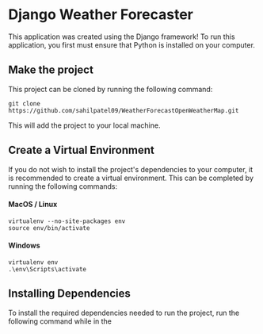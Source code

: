 # Django Weather Forecaster
This application was created using the Django framework!
To run this application, you first must ensure that Python is installed on your computer.

## Make the project
This project can be cloned by running the following command:
```
git clone https://github.com/sahilpatel09/WeatherForecastOpenWeatherMap.git
```

This will add the project to your local machine.

## Create a Virtual Environment
If you do not wish to install the project's dependencies to your computer, it is recommended to create a virtual environment.
This can be completed by running the following commands:

#### MacOS / Linux
```
virtualenv --no-site-packages env
source env/bin/activate
```
#### Windows
```
virtualenv env
.\env\Scripts\activate
```

## Installing Dependencies
To install the required dependencies needed to run the project, run the following command while in the 

